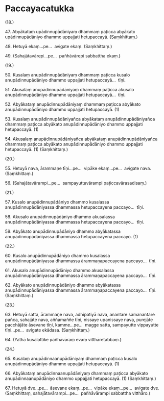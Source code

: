 

# Paccayacatukka





(18.)

47\. Abyākataṃ upādinnupādāniyaṃ dhammaṃ paṭicca abyākato upādinnupādāniyo dhammo uppajjati hetupaccayā. (Saṃkhittaṃ.)

48\. Hetuyā ekaṃ…pe…  avigate ekaṃ. (Saṃkhittaṃ.)

49\. (Sahajātavārepi…pe…  pañhāvārepi sabbattha ekaṃ.)

(19.)

50\. Kusalaṃ anupādinnupādāniyaṃ dhammaṃ paṭicca kusalo anupādinnupādāniyo dhammo uppajjati hetupaccayā…  tīṇi.

51\. Akusalaṃ anupādinnupādāniyaṃ dhammaṃ paṭicca akusalo anupādinnupādāniyo dhammo uppajjati hetupaccayā…  tīṇi.

52\. Abyākataṃ anupādinnupādāniyaṃ dhammaṃ paṭicca abyākato anupādinnupādāniyo dhammo uppajjati hetupaccayā. (1)

53\. Kusalaṃ anupādinnupādāniyañca abyākataṃ anupādinnupādāniyañca dhammaṃ paṭicca abyākato anupādinnupādāniyo dhammo uppajjati hetupaccayā. (1)

54\. Akusalaṃ anupādinnupādāniyañca abyākataṃ anupādinnupādāniyañca dhammaṃ paṭicca abyākato anupādinnupādāniyo dhammo uppajjati hetupaccayā. (1) (Saṃkhittaṃ.)

(20.)

55\. Hetuyā nava, ārammaṇe tīṇi…pe…  vipāke ekaṃ…pe…  avigate nava. (Saṃkhittaṃ.)

56\. (Sahajātavārampi…pe…  sampayuttavārampi paṭiccavārasadisaṃ.)

(21.)

57\. Kusalo anupādinnupādāniyo dhammo kusalassa anupādinnupādāniyassa dhammassa hetupaccayena paccayo…  tīṇi.

58\. Akusalo anupādinnupādāniyo dhammo akusalassa anupādinnupādāniyassa dhammassa hetupaccayena paccayo…  tīṇi.

59\. Abyākato anupādinnupādāniyo dhammo abyākatassa anupādinnupādāniyassa dhammassa hetupaccayena paccayo. (1)

(22.)

60\. Kusalo anupādinnupādāniyo dhammo kusalassa anupādinnupādāniyassa dhammassa ārammaṇapaccayena paccayo…  tīṇi.

61\. Akusalo anupādinnupādāniyo dhammo akusalassa anupādinnupādāniyassa dhammassa ārammaṇapaccayena paccayo…  tīṇi.

62\. Abyākato anupādinnupādāniyo dhammo abyākatassa anupādinnupādāniyassa dhammassa ārammaṇapaccayena paccayo…  tīṇi. (Saṃkhittaṃ.)

(23.)

63\. Hetuyā satta, ārammaṇe nava, adhipatiyā nava, anantare samanantare pañca, sahajāte nava, aññamaññe tīṇi, nissaye upanissaye nava, purejāte pacchājāte āsevane tīṇi, kamme…pe…  magge satta, sampayutte vippayutte tīṇi…pe…  avigate ekādasa. (Saṃkhittaṃ.)

64\. (Yathā kusalattike pañhāvāraṃ evaṃ vitthāretabbaṃ.)

(24.)

65\. Kusalaṃ anupādinnaanupādāniyaṃ dhammaṃ paṭicca kusalo anupādinnupādāniyo dhammo uppajjati hetupaccayā. (1)

66\. Abyākataṃ anupādinnaanupādāniyaṃ dhammaṃ paṭicca abyākato anupādinnaanupādāniyo dhammo uppajjati hetupaccayā. (1) (Saṃkhittaṃ.)

67\. Hetuyā dve…pe…  āsevane ekaṃ…pe…  vipāke ekaṃ…pe…  avigate dve. (Saṃkhittaṃ, sahajātavārampi…pe…  pañhāvārampi sabbattha vitthāro.)



